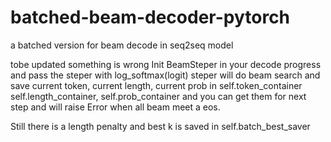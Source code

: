 # batched-beam-decoder-pytorch
a batched version for beam decode in seq2seq model

tobe updated something is wrong
Init BeamSteper in your decode progress and pass the steper with log_softmax(logit) steper will do beam search and save current token, current length, current prob in self.token_container self.length_container, self.prob_container and you can get them for next step
and will raise Error when all beam meet a eos.


Still there is a length penalty and best k is saved in self.batch_best_saver 
